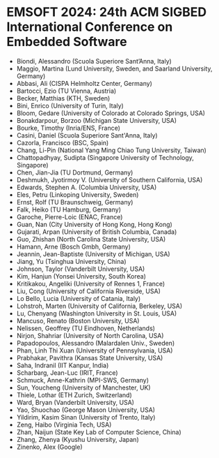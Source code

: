 # EMSOFT 2024: 24th ACM SIGBED International Conference on Embedded Software
* Biondi, Alessandro (Scuola Superiore Sant’Anna, Italy)
* Maggio, Martina (Lund University, Sweden, and Saarland University, Germany)
* Abbasi, Ali (CISPA Helmholtz Center, Germany)
* Bartocci, Ezio (TU Vienna, Austria)
* Becker, Matthias (KTH, Sweden)
* Bini, Enrico (University of Turin, Italy)
* Bloom, Gedare (University of Colorado at Colorado Springs, USA)
* Bonakdarpour, Borzoo (Michigan State University, USA)
* Bourke, Timothy (Inria/ENS, France)
* Casini, Daniel (Scuola Superiore Sant'Anna, Italy)
* Cazorla, Francisco (BSC, Spain)
* Chang, Li-Pin (National Yang Ming Chiao Tung University, Taiwan)
* Chattopadhyay, Sudipta (Singapore University of Technology, Singapore)
* Chen, Jian-Jia (TU Dortmund, Germany)
* Deshmukh, Jyotirmoy V. (University of Southern California, USA)
* Edwards, Stephen A. (Columbia University, USA)
* Eles, Petru (Linkoping University, Sweden)
* Ernst, Rolf (TU Braunschweig, Germany)
* Falk, Heiko (TU Hamburg, Germany)
* Garoche, Pierre-Loic (ENAC, France)
* Guan, Nan (City University of Hong Kong, Hong Kong)
* Gujarati, Arpan (University of British Columbia, Canada)
* Guo, Zhishan (North Carolina State University, USA)
* Hamann, Arne (Bosch Gmbh, Germany)
* Jeannin, Jean-Baptiste (University of Michigan, USA)
* Jiang, Yu (Tsinghua University, China)
* Johnson, Taylor (Vanderbilt University, USA)
* Kim, Hanjun (Yonsei University, South Korea)
* Kritikakou, Angeliki (University of Rennes 1, France)
* Liu, Cong (University of California Riverside, USA)
* Lo Bello, Lucia (University of Catania, Italy)
* Lohstroh, Marten (University of California, Berkeley, USA)
* Lu, Chenyang (Washington University in St. Louis, USA)
* Mancuso, Renato (Boston University, USA)
* Nelissen, Geoffrey (TU Eindhoven, Netherlands)
* Nirjon, Shahriar (University of North Carolina, USA)
* Papadopoulos, Alessandro (Malardalen Univ., Sweden)
* Phan, Linh Thi Xuan (University of Pennsylvania, USA)
* Prabhakar, Pavithra (Kansas State University, USA)
* Saha, Indranil (IIT Kanpur, India)
* Scharbarg, Jean-Luc (IRIT, France)
* Schmuck, Anne-Kathrin (MPI-SWS, Germany)
* Sun, Youcheng (University of Manchester, UK)
* Thiele, Lothar (ETH Zurich, Switzerland)
* Ward, Bryan (Vanderbilt University, USA)
* Yao, Shuochao (George Mason University, USA)
* Yildirim, Kasim Sinan (University of Trento, Italy)
* Zeng, Haibo (Virginia Tech, USA)
* Zhan, Naijun (State Key Lab of Computer Science, China)
* Zhang, Zhenya (Kyushu University, Japan)
* Zinenko, Alex (Google)

